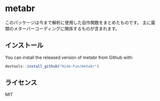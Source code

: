 
<!-- README.md is generated from README.Rmd. Please edit that file -->

# metabr

このパッケージは今まで解析に使用した自作関数をまとめたものです。
主に菌類のメターバーコーディングに関係するものが含まれます。

## インストール

You can install the released version of metabr from
Github with:

``` r
devtools::install_github("Hide-Fun/metabr")
```

## ライセンス
MIT

